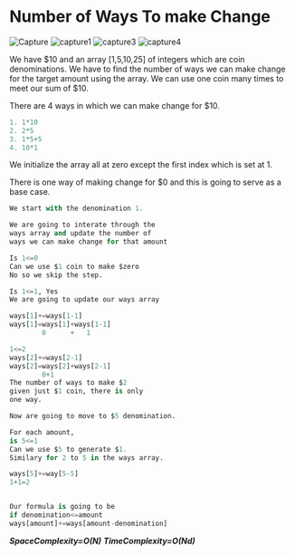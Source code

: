 # Number of Ways To make Change


![Capture](https://user-images.githubusercontent.com/15992276/57819514-c9520800-7756-11e9-9b3c-3676e94b8979.JPG)
![capture1](https://user-images.githubusercontent.com/15992276/57819515-c9520800-7756-11e9-8536-fcf34cd4dca2.JPG)
![capture3](https://user-images.githubusercontent.com/15992276/57819517-c9520800-7756-11e9-8909-14f3c99e03f3.JPG)
![capture4](https://user-images.githubusercontent.com/15992276/57819518-c9520800-7756-11e9-82f0-5bbf6408d26a.JPG)


We have $10 and an array [1,5,10,25] of integers
which are coin denominations. We have to find the
number of ways we can make change for the target
amount using the array. We can use one coin many times
to meet our sum of $10.

There are 4 ways in which we can make change for $10.

```python
1. 1*10
2. 2*5
3. 1*5+5
4. 10*1
```

We initialize the array all at zero
except the first index which is set at 1.

There is one way of making change for \$0
and this is going to serve as a base case.

```python
We start with the denomination 1.

We are going to interate through the
ways array and update the number of
ways we can make change for that amount

Is 1<=0
Can we use $1 coin to make $zero
No so we skip the step.

Is 1<=1, Yes
We are going to update our ways array

ways[1]+=ways[1-1]
ways[1]=ways[1]+ways[1-1]
        0      +   1

1<=2
ways[2]+=ways[2-1]
ways[2]=ways[2]+ways[2-1]
        0+1
The number of ways to make $2
given just $1 coin, there is only
one way.

Now are going to move to $5 denomination.

For each amount,
is 5<=1
Can we use $5 to generate $1.
Similary for 2 to 5 in the ways array.

ways[5]+=way[5-5]
1+1=2


Our formula is going to be
if denomination<=amount
ways[amount]+=ways[amount-denomination]


```

**_SpaceComplexity=O(N)_**
**_TimeComplexity=O(Nd)_**
